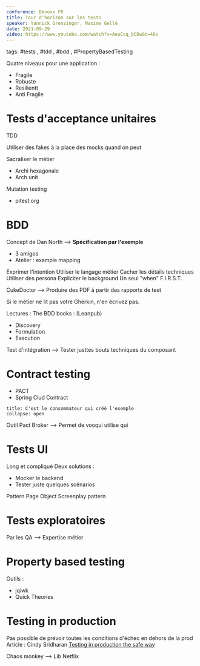 ```yaml
---
conference: Devoxx FR
title: Tour d'horizon sur les tests
speaker: Yannick Grenzinger, Maxime Gellé
date: 2021-09-29
video: https://www.youtube.com/watch?v=AeuCcq_bCDw&t=48s
---
```

tags: #tests , #tdd , #bdd , #PropertyBasedTesting

Quatre niveaux pour une application : 
- Fragile
- Robuste
- Resilientt
- Anti Fragile

# Tests d'acceptance unitaires 

TDD

Utiliser des fakes à la place des mocks quand on peut

Sacraliser le métier 
- Archi hexagonale
- Arch unit

Mutation testing
- pitest.org

# BDD

Concept de Dan North --> **Spécification par l'exemple**
- 3 amigos
- Atelier : example mapping

Exprimer l'intention
Utiliser le langage métier
Cacher les détails techniques
Utiliser des persona
Expliciter le background
Un seul "when"
F.I.R.S.T.

CukeDoctor --> Produire des PDF à partir des rapports de test

Si le métier ne lit pas votre Gherkin, n'en écrivez pas.

Lectures : The BDD books : (Leanpub)
- Discovery
- Formulation
- Execution

Test d'intégration --> Tester justtes bouts techniques du composant

# Contract testing

- PACT
- Spring Clud Contract

```ad-tip
title: C'est le consommateur qui créé l'exemple
collapse: open
```

Outil Pact Broker --> Permet de vooqui utilise qui

# Tests UI

Long et compliqué
Deux solutions :
- Mocker le backend
- Tester juste quelques scénarios

Pattern Page Object
Screenplay pattern

# Tests exploratoires

Par les QA --> Expertise métier

# Property based testing

Outils : 
* jqiwk
* Quick Theories

# Testing in production

Pas possible de prévoir toutes les conditions d'échec en dehors de la prod
Article : Cindy Sridharan [Testing in production the safe way](https://copyconstruct.medium.com/testing-in-production-the-safe-way-18ca102d0ef1)

Chaos monkey --> Lib Netflix




